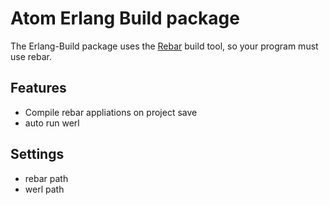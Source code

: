 # Atom Erlang Build package

The Erlang-Build package uses the [Rebar](https://github.com/rebar/rebar) build
tool, so your program must use rebar.

## Features

 * Compile rebar appliations on project save
 * auto run werl

## Settings
 * rebar path
 * werl path

